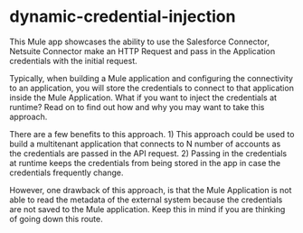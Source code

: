 # dynamic-credential-injection
  This Mule app showcases the ability to use the Salesforce Connector, Netsuite Connector make an HTTP Request and pass in the Application credentials with the initial request.

 Typically, when building a Mule application and configuring the connectivity to an application, you will store the credentials to connect to that application inside the Mule Application. What if you want to inject the credentials at runtime?  Read on to find out how and why you may want to take this approach.

 There are a few benefits to this approach. 1) This approach could be used to build a multitenant application that connects to N number of accounts as the credentials are passed in the API request. 2) Passing in the credentials at runtime keeps the credentials from being stored in the app in case the credentials frequently change.

 However, one drawback of this approach, is that the Mule Application is not able to read the metadata of the external system because the credentials are not saved to the Mule application.  Keep this in mind if you are thinking of going down this route.
